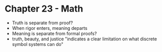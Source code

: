 # Chapter 23 - Math
* Truth is separate from proof?
* When rigor enters, meaning departs
* Meaning is separate from formal proofs?
* truth, beauty, and justice
  "indicates a clear limitation on what discrete symbol systems can do"
